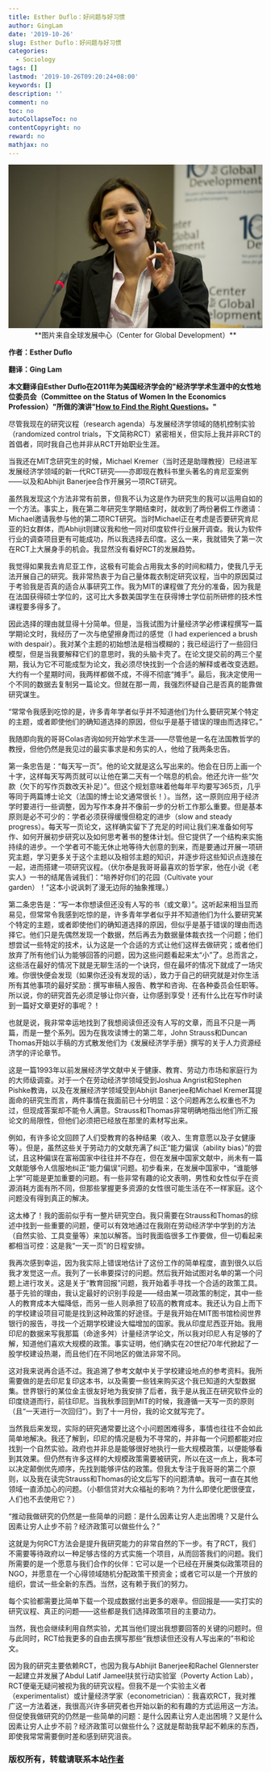 ```yaml
---
title: Esther Duflo：好问题与好习惯
author: GingLam
date: '2019-10-26'
slug: Esther Duflo：好问题与好习惯
categories:
  - Sociology
tags: []
lastmod: '2019-10-26T09:20:24+08:00'
keywords: []
description: ''
comment: no
toc: no
autoCollapseToc: no
contentCopyright: no
reward: no
mathjax: no
---
```

<div align=center><img src="https://raw.githubusercontent.com/GingLam/Storage/master/duflo.jpg"></div>
<div align=center>
**图片来自全球发展中心（Center for Global Development）**
</div>

**作者：Esther Duflo**

**翻译：Ging Lam**

**本文翻译自Esther Duflo在2011年为美国经济学会的"经济学学术生涯中的女性地位委员会（Committee on the Status of Women In the Economics Profession）"所做的演讲"[How to Find the Right Questions](https://promarket.org/esther-duflo-how-to-find-the-right-questions/)。"**

尽管我现在的研究议程（research agenda）与发展经济学领域的随机控制实验（randomized control trials，下文简称RCT）紧密相关，但实际上我并非RCT的首倡者，同时我自己也并非从RCT开始职业生涯。

当我还在MIT念研究生的时候，Michael Kremer（当时还是助理教授）已经进军发展经济学领域的新一代RCT研究——亦即现在教科书里头著名的肯尼亚案例——以及和Abhijit Banerjee合作开展另一项RCT研究。

虽然我发现这个方法非常有前景，但我不认为这是作为研究生的我可以运用自如的一个方法。事实上，我在第二年研究生学期结束时，就收到了两份暑假工作邀请：Michael邀请我参与他的第二项RCT研究。当时Michael正在考虑是否要研究肯尼亚的妇女群体，而Abhijit则建议我和他一同对印度软件行业展开调查。我认为软件行业的调查项目更有可能成功，所以我选择去印度。这么一来，我就错失了第一次在RCT上大展身手的机会。我显然没有看好RCT的发展趋势。

<!--more-->

我觉得如果我去肯尼亚工作，这极有可能会占用我太多的时间和精力，使我几乎无法开展自己的研究。我非常热衷于为自己量体裁衣制定研究议程，当中的原因莫过于考验我是否真的适合从事研究工作。我为MIT的课程做了充分的准备，因为我是在法国获得硕士学位的，这可比大多数美国学生在获得博士学位前所研修的技术性课程要多得多了。

因此选择的理由就显得十分简单。但是，当我试图为计量经济学必修课程撰写一篇学期论文时，我经历了一次与绝望擦身而过的感觉（I had experienced a brush with despair）。我对某个主题的初始想法是相当模糊的；我已经运行了一些回归模型，但是当我要解释它们的意思时，我的头脑卡壳了。在论文提交前的两三个星期，我认为它不可能成型为论文，我必须尽快找到一个合适的解释或者改变选题。大约有一个星期时间，我两样都做不成，不得不彻底“摊手”。最后，我决定使用一个不同的数据去复制另一篇论文。但就在那一周，我强烈怀疑自己是否真的能靠做研究谋生。

“常常令我感到吃惊的是，许多青年学者似乎并不知道他们为什么要研究某个特定的主题，或者即使他们的确知道选择的原因，但似乎是基于错误的理由而选择它。”

我随即向我的哥哥Colas咨询如何开始学术生涯——尽管他是一名在法国教哲学的教授，但他仍然是我见过的最实事求是和务实的人，他给了我两条忠告。

第一条忠告是：“每天写一页”。他的论文就是这么写出来的。他会在日历上画一个十字，这样每天写两页就可以让他在第二天有一个喘息的机会。他还允许一些“欠款（欠下的写作页数改天补足）”。但这个规划意味着他每年平均要写365页，几乎等同于两篇博士论文（法国的博士论文通常很长！）。当然，这一原则应用于经济学时要进行一些调整，因为写作本身并不像前一步的分析工作那么重要。但是基本原则是必不可少的：学者必须获得缓慢但稳定的进步（slow and steady progress）。每天写一页论文，这样确实留下了充足的时间让我们来准备如何写作、如何开展初步研究以及如何思考著书的整体计划。但它提供了一个结构来实施持续的进步。一个学者可不能无休止地等待大创意的到来，而是要通过开展一项研究主题，学习更多关于这个主题以及相邻主题的知识，并逐步将这些知识点连接在一起，进而搭建一项研究议程。（伏尔泰是我哥哥最喜欢的哲学家，他在小说《老实人》一书的结尾告诫我们：“培养好你们的花园（Cultivate your garden）！”这本小说讽刺了漫无边际的抽象推理。）

第二条忠告是：“写一本你想读但还没有人写的书（或文章）”。这听起来相当显而易见，但常常令我感到吃惊的是，许多青年学者似乎并不知道他们为什么要研究某个特定的主题，或者即使他们的确知道选择的原因，但似乎是基于错误的理由而选择它。他们只是先偶然发现一个数据，然后再去为数据量体裁衣找一个问题；他们想尝试一些特定的技术，认为这是一个合适的方式让他们这样去做研究；或者他们放弃了所有他们认为能够回答的问题，因为这些问题看起来太“小”了。总而言之，这些活在最好的情况下就是无聊生活的一个诀窍，但在最坏的情况下就成了一场灾难。你很快便会发现（如果你还没有发现的话），致力于自己的研究就是对你生活所有其他事项的最好奖励：撰写审稿人报告、教学和咨询、在各种委员会任职等。所以说，你的研究首先必须足够让你兴奋，让你感到享受！还有什么比在写作时读到一篇好文章更好的事呢？！

也就是说，我非常幸运地找到了我想阅读但还没有人写的文章，而且不只是一两篇，而是一整个系列。因为在我攻读博士的第二年，John Strauss和Duncan Thomas开始以手稿的方式散发他们为《发展经济学手册》撰写的关于人力资源经济学的评论章节。

这是一篇1993年以前发展经济学文献中关于健康、教育、劳动力市场和家庭行为的大师级调查。对于一个在劳动经济学领域受到Joshua Angrist和Stephen Pishke教诲，以及在发展经济学领域受到Abhijit Banerjee和Michael Kremer耳提面命的研究生而言，两件事情在我面前已十分明显：这个问题再怎么权重也不为过，但现成答案却不能令人满意。Strauss和Thomas非常明确地指出他们所汇报论文的局限性，但他们必须把已经放在那里的素材写出来。

例如，有许多论文回顾了人们受教育的各种结果（收入、生育意愿以及子女健康等）。但是，虽然这些关于劳动力的文献充满了纠正“能力偏误（ability bias）”的尝试，且这种偏误在富裕国家中往往并不存在，但在发展中国家文献中，尚未有一篇文献能够令人信服地纠正“能力偏误”问题。初步看来，在发展中国家中，“谁能够上学”可能是更加重要的问题。有一些非常有趣的论文表明，男性和女性似乎在资源消耗方面有所不同，但那些掌握更多资源的女性很可能生活在不一样家庭。这个问题没有得到真正的解决。

这太棒了！我的面前似乎有一整片研究空白。我只需要在Strauss和Thomas的综述中找到一些重要的问题，便可以有效地通过在我刚在劳动经济学中学到的方法（自然实验、工具变量等）来加以解答。当时我面临很多工作要做，但一切看起来都相当可控：这是我“一天一页”的日程安排。

我再次感到幸运，因为我实际上错误地估计了这份工作的简单程度，直到很久以后我才发觉这一点。我列了一长串要探讨的问题。然后我开始试图对名单的第一个问题上进行攻关。这是关于“教育回报”问题，我开始着手寻找一个合适的政策工具。基于先验的理由，我认定最好的识别手段是——经由某一项政策的制定，其中一些人的教育成本大幅降低，而另一些人则承担了较高的教育成本。我还认为自上而下的学校建设项目可能是找到这种政策的好途径。于是我开始在MIT图书馆检阅世界银行的报告，寻找一个近期学校建设大幅增加的国家。我从印度尼西亚开始。我用印尼的数据来写我那篇（命途多舛）计量经济学论文，所以我对印尼人有足够的了解，知道他们喜欢大规模的政策。事实证明，他们确实在20世纪70年代掀起了一股学校建设热潮，而且他们在不同地区的做法非常不同。

这对我来说再合适不过。我追溯了参考文献中关于学校建设地点的参考资料。我所需要做的是去印尼复印这本书，以及需要一些钱来购买这个我已知道的大型数据集。世界银行的某位金主很友好地为我安排了后者，我于是从我正在研究软件业的印度绕道而行，前往印尼。当我秋季回到MIT的时候，我遵循一天写一页的原则（且“一天进行一次回归”）。到了十一月份，我的论文就写完了。

当然我后来发现，实际的研究通常要比这个小问题困难得多，事情也往往不会如此简单地解决。我还了解到，印尼的情况是极为不寻常的，并非每一个问题都能对应找到一个自然实验。政府也并非总是能够很好地执行一些大规模政策，以便能够看到其效果。但仍然有许多这样的大规模政策需要被研究，所以在这一点上，我本可以决定颠倒优先顺序，先找到能够评估的政策。但我太专注于我哥哥的第二个原则，以及我在读完Strauss和Thomas的论文后写下的问题清单。我可一直在其他领域一直添加心的问题。（小额信贷对大众福祉的影响？为什么即使化肥很便宜，人们也不去使用它？）

“推动我做研究的仍然是一些简单的问题：是什么因素让穷人走出困境？又是什么因素让穷人止步不前？经济政策可以做些什么？”

这就是为何RCT方法会是提升我研究能力的非常自然的下一步。有了RCT，我们不需要等待政府以一种足够古怪的方式实施一个项目，从而回答我们的问题。我们所需要的是一个愿意与我们合作的伙伴：它可以是一个已经在开展类似政策项目的NGO，并愿意在一个心得领域随机分配政策干预资金；或者它可以是一个开放的组织，尝试一些全新的东西。当然，这有赖于我们的努力。

每个实验都需要比简单下载一个现成数据付出更多的艰辛。但回报是——实打实的研究议程、真正的问题——这些都是我们选择政策项目的主要动力。

当然，我也会继续利用自然实验，尤其当他们提出我想要回答的关键的问题时。但与此同时，RCT给我更多的自由去撰写那些“我想读但还没有人写出来的”书和论文。

因为我的研究主要依赖RCT，也因为我与Abhijit Banerjee和Rachel Glennerster一起建立并发展了Abdul Latif Jameel扶贫行动实验室（Poverty Action Lab），RCT便毫无疑问被视为我的研究议程。但我不是一个实验主义者（experimentalist）或计量经济学家（econometrician）：我喜欢RCT，我对推广这一方法着迷，我很高兴许多研究者也开始以新的和有趣的方式运用这一方法。但促使我做研究的仍然是一些简单的问题：是什么因素让穷人走出困境？又是什么因素让穷人止步不前？经济政策可以做些什么？这就是帮助我早起不赖床的东西，即使我常常需要倒时差和感到研究沮丧。

### 版权所有，转载请联系本站[作者](mailto:linj83@mail2.sysu.edu.cn)